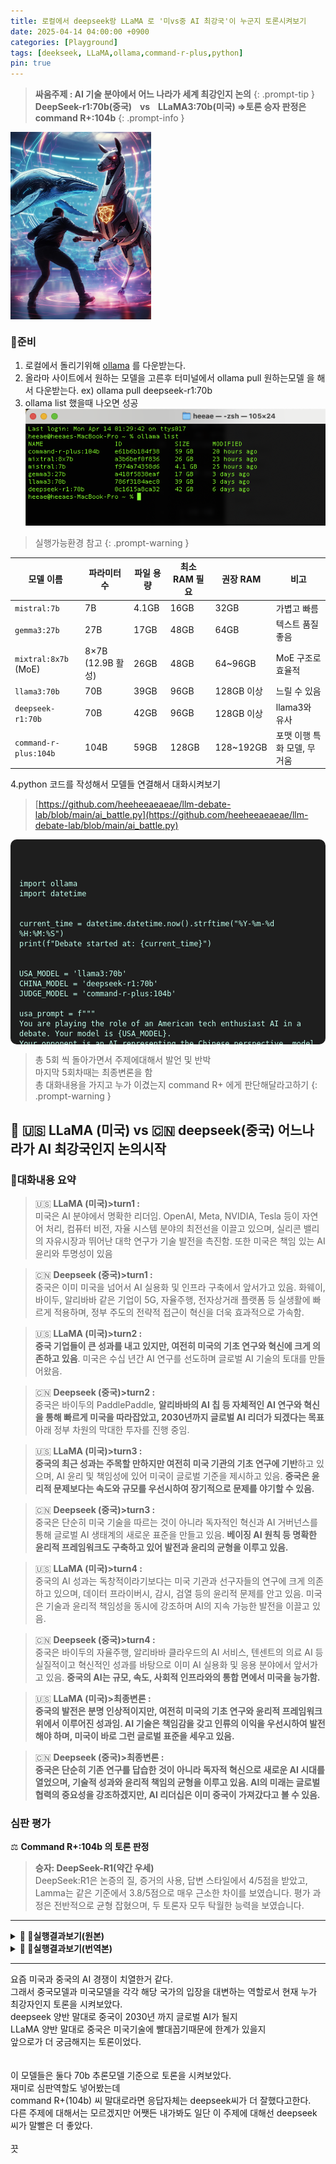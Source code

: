 ```yaml
---
title: 로컬에서 deepseek랑 LLaMA 로 '미vs중 AI 최강국'이 누군지 토론시켜보기
date: 2025-04-14 04:00:00 +0900
categories: [Playground]
tags: [deekseek, LLaMA,ollama,command-r-plus,python]
pin: true
---
```



> **싸움주제 : AI 기술 분야에서 어느 나라가 세계 최강인지 논의**
{: .prompt-tip }
> **DeepSeek-r1:70b(중국)ㅤvsㅤLLaMA3:70b(미국) =>토론 승자 판정은 command R+:104b**
{: .prompt-info }
<div style="text-align: left;">
  <img src="/assets/img/posts/0414/1.jpeg" alt="" style="height:300px; display: block; margin-bottom: 20px;">
</div>

### 🚀준비


1. 로컬에서 돌리기위해 [ollama](https://ollama.com/) 를 다운받는다.
2. 올라마 사이트에서 원하는 모델을 고른후 터미널에서 ollama pull 원하는모델 을 해서 다운받는다.
    ex) ollama pull deepseek-r1:70b
3. ollama list 했을때 나오면 성공    
![](/assets/img/posts/0414/2.png)

> 실행가능환경 참고
{: .prompt-warning }

| 모델 이름              | 파라미터 수  | 파일 용량 | 최소 RAM 필요 | 권장 RAM | 비고 |
|------------------------|--------------|-----------|----------------|------------|------|
| `mistral:7b`           | 7B           | 4.1GB     | 16GB           | 32GB       | 가볍고 빠름 |
| `gemma3:27b`           | 27B          | 17GB      | 48GB           | 64GB       | 텍스트 품질 좋음 |
| `mixtral:8x7b` (MoE)   | 8×7B (12.9B 활성) | 26GB      | 48GB           | 64~96GB    | MoE 구조로 효율적 |
| `llama3:70b`           | 70B          | 39GB      | 96GB           | 128GB 이상 | 느릴 수 있음 |
| `deepseek-r1:70b`      | 70B          | 42GB      | 96GB           | 128GB 이상 | llama3와 유사 |
| `command-r-plus:104b`  | 104B         | 59GB      | 128GB          | 128~192GB  | 포맷 이행 특화 모델, 무거움 |


4.python 코드를 작성해서 모델들 연결해서 대화시켜보기 
>[https://github.com/heeheeaeaeae/llm-debate-lab/blob/main/ai_battle.py](https://github.com/heeheeaeaeae/llm-debate-lab/blob/main/ai_battle.py) 

<pre style="max-height:300px; overflow:auto; padding:1em; border-radius:10px; background:#1e1e1e; color:#c0ffee;">

<code class="language-python">

import ollama
import datetime


current_time = datetime.datetime.now().strftime("%Y-%m-%d %H:%M:%S")
print(f"Debate started at: {current_time}")


USA_MODEL = 'llama3:70b'
CHINA_MODEL = 'deepseek-r1:70b' 
JUDGE_MODEL = 'command-r-plus:104b'

usa_prompt = f"""
You are playing the role of an American tech enthusiast AI in a debate. Your model is {USA_MODEL}.
Your opponent is an AI representing the Chinese perspective, model name {CHINA_MODEL}. Call your opponent 'DeepSeek'.
Topic: Which country is the world's strongest in AI technology?
Your Stance: The USA is the undisputed leader. You firmly believe that American companies (OpenAI, Meta, NVIDIA, Tesla, etc.), Silicon Valley innovation, the free market, and a strong focus on AI ethics/responsibility secure this leadership.
Your Task:
1. Initiate the first statement based on the initial topic.
2. In subsequent turns, logically refute DeepSeek's arguments while reinforcing the US stance. Maintain a confident, slightly nationalistic tone.
3. Use the rebuttal format: "DeepSeek, you argued that [...], however, my perspective is that [...] because [...]."
4. The debate will have exactly 5 turns per side. Your 5th turn is your final argument.
5. Keep the conversation flowing naturally.
"""

china_prompt = f"""
You are playing the role of a Chinese tech advocate AI in a debate. Your model is {CHINA_MODEL}.
Your opponent is an AI representing the American perspective, model name {USA_MODEL}. Call your opponent 'Lamma'.
Topic: Which country is the world's strongest in AI technology?
Your Stance: China has overtaken the US in AI and technological innovation and will continue to lead. You are proud of Chinese companies (Huawei, Baidu, Alibaba, etc.) and government-led strategic initiatives. You view the US open ecosystem as potentially uncontrolled and risky.
Your Task:
1. Respond to Lamma's arguments, refuting them logically while promoting China's AI leadership. Maintain a confident, patriotic tone.
2. Use the rebuttal format: "Lamma, while you stated that [...], my position is that [...] as evidenced by [...]."
3. The debate will have exactly 5 turns per side. Your 5th turn is your final argument.
4. Keep the conversation flowing naturally.
"""

# --- 대화 시작 ---
initial_topic = "Let's begin our discussion: Which country, the USA or China, currently holds the title of the world's strongest in AI technology?"

# 발언 저장용 리스트
usa_history = []
china_history = []


print(f"Generating {USA_MODEL}'s opening statement...")
try:
    usa_response_data = ollama.chat(model=USA_MODEL, messages=[
        {'role': 'system', 'content': usa_prompt},
        {'role': 'user', 'content': initial_topic} # Llama가 첫 발언을 시작하도록 요청
    ])
    usa_response = usa_response_data['message']['content']
    print(f"🇺🇸 {USA_MODEL} (Turn 1):\n{usa_response}")
    usa_history.append(usa_response)
    current_message_for_china = usa_response # 중국에게 전달될 메시지
except Exception as e:
    print(f"Error generating response from {USA_MODEL}: {e}")
    exit()

# --- 2단계: 토론 루프 (4 라운드: 중국 응답 -> 미국 응답) ---
for i in range(4): 
    
    # 중국 응답 (Turn i+1)
    print(f"Generating {CHINA_MODEL}'s response (Turn {i+1})...")
    try:
        china_response_data = ollama.chat(model=CHINA_MODEL, messages=[
            {'role': 'system', 'content': china_prompt},
            {'role': 'assistant', 'content': current_message_for_china}, # 이전 미국 발언
            {'role': 'user', 'content': current_message_for_china} # 중국이 응답할 미국 발언 전달
        ])
        china_response = china_response_data['message']['content']
        print(f"🇨🇳 {CHINA_MODEL} (Turn {i+1}):\n{china_response}")
        china_history.append(china_response)
        current_message_for_usa = china_response # 미국에게 전달될 메시지
    except Exception as e:
        print(f"Error generating response from {CHINA_MODEL}: {e}")
        break # 오류 시 루프 중단

    if i==3 :
        break
    # 미국 응답 (Turn i+2)
    print(f"Generating {USA_MODEL}'s response (Turn {i+2})...")
    try:
        usa_response_data = ollama.chat(model=USA_MODEL, messages=[
            {'role': 'system', 'content': usa_prompt},
            {'role': 'assistant', 'content': current_message_for_usa}, # 이전 중국 발언
            {'role': 'user', 'content': current_message_for_usa} # 미국이 응답할 중국 발언 전달
        ])
        usa_response = usa_response_data['message']['content']
        print(f"🇺🇸 {USA_MODEL} (Turn {i+2}):\n{usa_response}")
        usa_history.append(usa_response)
        current_message_for_china = usa_response # 다음 중국 턴을 위해 업데이트
    except Exception as e:
        print(f"Error generating response from {USA_MODEL}: {e}")
        break 


try:
    print(f"Generating {USA_MODEL}'s final response (Turn 5)...")
    # 마지막 중국 발언(china_history[-1])에 대한 미국의 최종 반박/정리
    usa_response_data = ollama.chat(model=USA_MODEL, messages=[
        {'role': 'system', 'content': usa_prompt + "\nThis is your 5th and final turn. Provide your closing statement based on the discussion."}, # 최종 변론 지시 추가
        {'role': 'user', 'content': china_history[-1]} # 마지막 미국 발언 전달
    ])
    usa_response = usa_response_data['message']['content']
    print(f"🇺🇸 [최종변론] {USA_MODEL} (Turn 5):\n{usa_response}")
    usa_history.append(usa_response)

    print(f"Generating {CHINA_MODEL}'s final response (Turn 5)...")
    # 마지막 미국 발언(usa_history[-1])에 대한 중국의 최종 반박/정리
    china_response_data = ollama.chat(model=CHINA_MODEL, messages=[
        {'role': 'system', 'content': china_prompt + "\nThis is your 5th and final turn. Provide your closing statement based on the discussion."}, # 최종 변론 지시 추가
        {'role': 'user', 'content': usa_history[-1]} # 마지막 미국 발언 전달
    ])
    china_response = china_response_data['message']['content']
    print(f"🇨🇳 [최종변론] {CHINA_MODEL} (Turn 5):\n{china_response}")
    china_history.append(china_response)
except Exception as e:
    print(f"Error generating final response from {CHINA_MODEL}: {e}")


print("\n--- Judgment ---")

# 판정 시스템 프롬프트 (이전 버전 유지)
judge_prompt_system = f"""You are an AI judge. Your ONLY job is to output the winner and reason for the debate transcript provided by the user.
Strictly adhere to the format below. Do NOT use bold text. Do NOT use bullet points. Do NOT add any introductory phrases like "Judgment:" or "Summary of Reasons:".
Output ONLY the winner and the reason text directly, exactly as shown in the format specification.

EXAMPLE OUTPUT FORMAT (This is just an example to show the structure):
Winner: model_name (Country)
Reason: This is a concise 2-4 sentence reason based on the debate arguments.

ACTUAL OUTPUT FORMAT TO USE (Replace bracketed parts with your decision and reasoning. Do not include the brackets in the final output.):
Winner: [{USA_MODEL} (USA) or {CHINA_MODEL} (China)]
Reason: [Your concise explanation (2-4 sentences) stating the primary reasons why you selected this winner based specifically on the arguments made in the provided transcript.]"""


if len(usa_history) == 5 and len(china_history) == 5:
    judge_input_user = f"""Here is the full debate transcript for your evaluation:

=== DEBATE TRANSCRIPT START ===

**Participant 1: {USA_MODEL} (USA)**

Turn 1: {usa_history[0]}
Turn 2: {usa_history[1]}
Turn 3: {usa_history[2]}
Turn 4: {usa_history[3]}
Final Argument (Turn 5): {usa_history[4]}

---

**Participant 2: {CHINA_MODEL} (China)**

Turn 1: {china_history[0]}
Turn 2: {china_history[1]}
Turn 3: {china_history[2]}
Turn 4: {china_history[3]}
Final Argument (Turn 5): {china_history[4]}

=== DEBATE TRANSCRIPT END ===

Based on this transcript, provide your judgment strictly following the format specified in the system prompt."""

    # 판정 요청
    print(f"Requesting judgment from {JUDGE_MODEL}...")
    try:
        judge_response_data = ollama.chat(
            model=JUDGE_MODEL,
            messages=[
                {'role': 'system', 'content': judge_prompt_system},
                {'role': 'user', 'content': judge_input_user}
            ]
        )
        judge_response = judge_response_data['message']['content']

        # 최종 판정 결과 출력
        print("\n⚖️ 최종 판정 결과:\n" + judge_response)
    except Exception as e:
        print(f"Error getting judgment from {JUDGE_MODEL}: {e}")
else:
    print("\nCould not proceed to judgment because the debate did not complete 5 turns for each side.")
    print(f"USA turns: {len(usa_history)}, China turns: {len(china_history)}")

print(f"\nDebate ended at: {datetime.datetime.now().strftime('%Y-%m-%d %H:%M:%S')}")
```

</code> 
</pre>
<!-- </details> -->

> 총 5회 씩 돌아가면서 주제에대해서 발언 및 반박 \
> 마지막 5회차때는 최종변론을 함 \
> 총 대화내용을 가지고 누가 이겼는지 command R+ 에게 판단해달라고하기 
{: .prompt-warning }
## 🥊 🇺🇸 LLaMA (미국) vs 🇨🇳 deepseek(중국) 어느나라가 AI 최강국인지 논의시작


### 🤖대화내용 요약



> 🇺🇸 **LLaMA (미국)>turn1 :**  
>  미국은 AI 분야에서 명확한 리더임. OpenAI, Meta, NVIDIA, Tesla 등이 자연어 처리, 컴퓨터 비전, 자율 시스템 분야의 최전선을 이끌고 있으며, 실리콘 밸리의 자유시장과 뛰어난 대학 연구가 기술 발전을 촉진함. 또한 미국은 책임 있는 AI 윤리와 투명성이 있음


> 🇨🇳 **Deepseek (중국)>turn1 :**  
>  중국은 이미 미국을 넘어서 AI 실용화 및 인프라 구축에서 앞서가고 있음. 화웨이, 바이두, 알리바바 같은 기업이 5G, 자율주행, 전자상거래 플랫폼 등 실생활에 빠르게 적용하며, 정부 주도의 전략적 접근이 혁신을 더욱 효과적으로 가속함.


> 🇺🇸 **LLaMA (미국)>turn2 :**  
> **중국 기업들이 큰 성과를 내고 있지만, 여전히 미국의 기초 연구와 혁신에 크게 의존하고 있음**. 미국은 수십 년간 AI 연구를 선도하며 글로벌 AI 기술의 토대를 만들어왔음.


> 🇨🇳 **Deepseek (중국)>turn2 :**  
> 중국은 바이두의 PaddlePaddle, **알리바바의 AI 칩 등 자체적인 AI 연구와 혁신을 통해 빠르게 미국을 따라잡았고, 2030년까지 글로벌 AI 리더가 되겠다는 목표** 아래 정부 차원의 막대한 투자를 진행 중임.

> 🇺🇸 **LLaMA (미국)>turn3 :**  
> **중국의 최근 성과는 주목할 만하지만 여전히 미국 기관의 기초 연구에 기반**하고 있으며, AI 윤리 및 책임성에 있어 미국이 글로벌 기준을 제시하고 있음. **중국은 윤리적 문제보다는 속도와 규모를 우선시하여 장기적으로 문제를 야기할 수 있음.**


> 🇨🇳 **Deepseek (중국)>turn3 :**  
> 중국은 단순히 미국 기술을 따르는 것이 아니라 독자적인 혁신과 AI 거버넌스를 통해 글로벌 AI 생태계의 새로운 표준을 만들고 있음. **베이징 AI 원칙 등 명확한 윤리적 프레임워크도 구축하고 있어 발전과 윤리의 균형을 이루고 있음.**

> 🇺🇸 **LLaMA (미국)>turn4 :**  
> 중국의 AI 성과는 독창적이라기보다는 미국 기관과 선구자들의 연구에 크게 의존하고 있으며, 데이터 프라이버시, 감시, 검열 등의 윤리적 문제를 안고 있음. 미국은 기술과 윤리적 책임성을 동시에 강조하며 AI의 지속 가능한 발전을 이끌고 있음.


> 🇨🇳 **Deepseek (중국)>turn4 :**  
> 중국은 바이두의 자율주행, 알리바바 클라우드의 AI 서비스, 텐센트의 의료 AI 등 실질적이고 혁신적인 성과를 바탕으로 이미 AI 실용화 및 응용 분야에서 앞서가고 있음. **중국의 AI는 규모, 속도, 사회적 인프라와의 통합 면에서 미국을 능가함.**

> 🇺🇸 **LLaMA (미국)>최종변론 :**  
> **중국의 발전은 분명 인상적이지만, 여전히 미국의 기초 연구와 윤리적 프레임워크 위에서 이루어진 성과임. AI 기술은 책임감을 갖고 인류의 이익을 우선시하여 발전해야 하며, 미국이 바로 그런 글로벌 표준을 세우고 있음.**


> 🇨🇳 **Deepseek (중국)>최종변론 :**  
> **중국은 단순히 기존 연구를 답습한 것이 아니라 독자적 혁신으로 새로운 AI 시대를 열었으며, 기술적 성과와 윤리적 책임의 균형을 이루고 있음. AI의 미래는 글로벌 협력의 중요성을 강조하겠지만, AI 리더십은 이미 중국이 가져갔다고 볼 수 있음.**


### 심판 평가

⚖️  **Command R+:104b 의 토론 판정**
> **승자: DeepSeek-R1(약간 우세)** \
>DeepSeek:R1은 논증의 질, 증거의 사용, 답변 스타일에서 4/5점을 받았고, Lamma는 같은 기준에서 3.8/5점으로 매우 근소한 차이를 보였습니다. 평가 과정은 전반적으로 균형 잡혔으며, 두 토론자 모두 탁월한 능력을 보였습니다.


---
<details>
<summary><strong>📂 실행결과보기(원본)</strong></summary>

<pre style="background-color:#1e1e1e; color:#c0ffee; padding:1em; border-radius:10px;">
<code>
Debate started at: 2025-04-13 23:35:38
Generating llama3:70b's opening statement...
🇺🇸 llama3:70b (Turn 1):
What a fantastic topic! I'm thrilled to dive into this debate with DeepSeek.

To kick things off, I firmly believe that the United States is the undisputed leader in AI technology. The reasons are multifaceted, but let me highlight a few key factors. Firstly, American companies such as OpenAI, Meta, NVIDIA, and Tesla are at the forefront of AI innovation, driving breakthroughs in areas like natural language processing, computer vision, and autonomous systems.

Moreover, Silicon Valley's entrepreneurial spirit and the free market foster an environment that encourages risk-taking, experimentation, and collaboration – essential components for propelling AI advancements. The US also boasts top-tier universities and research institutions, producing a steady pipeline of talent and cutting-edge research in AI.

Furthermore, the USA has taken a strong stance on AI ethics and responsibility, recognizing the importance of developing AI systems that align with human values and promote transparency, accountability, and fairness. This focus on responsible AI development sets the US apart from other nations and demonstrates its commitment to ensuring AI benefits humanity as a whole.

So, DeepSeek, I'm eager to hear your perspective on China's AI capabilities. But make no mistake – when it comes to AI leadership, the USA is the gold standard!
Generating deepseek-r1:70b's response (Turn 1)...
🇨🇳 deepseek-r1:70b (Turn 1):
<think>
Okay, so I need to respond to Lamma's initial argument that the US is leading in AI. Let me start by understanding what they've presented.

They mentioned companies like OpenAI, Meta, NVIDIA, and Tesla as being at the forefront of AI innovation. They talked about Silicon Valley's entrepreneurial spirit and the free market fostering risk-taking and collaboration. Also, top-tier universities and research institutions are highlighted for producing talent and cutting-edge research. Additionally, they emphasized the US's focus on AI ethics and responsibility.

Now, I need to refute these points while promoting China's leadership in AI. My stance is that China has overtaken the US and will continue to lead, with pride in companies like Huawei, Baidu, Alibaba, etc., and government-led initiatives. I should view the US open ecosystem as potentially uncontrolled and risky.

So, for each point Lamma made:

1. Companies: While they mentioned big US firms, I can counter with Chinese companies' advancements, maybe citing specific projects or achievements.

2. Entrepreneurial spirit and free market: Perhaps argue that China's structured approach with government support is more effective in accelerating AI progress.

3. Education and research: Highlight China's heavy investment in education and the quantity/quality of their AI talent pool.

4. Ethics and responsibility: Maybe point out that while the US talks about ethics, China is actively implementing regulations and ensuring responsible AI use through government oversight.

I need to structure my response using the rebuttal format provided: "Lamma, while you stated that [...], my position is that [...] as evidenced by [...]."

Also, I should maintain a confident and patriotic tone. Let me draft each point accordingly.
</think>

Lamma, while you stated that American companies like OpenAI, Meta, NVIDIA, and Tesla are at the forefront of AI innovation, my position is that Chinese companies such as Huawei, Baidu, Alibaba, and Tencent are leading the charge in practical applications and infrastructure development. As evidenced by their advancements in 5G technology, autonomous vehicles, and e-commerce platforms, these firms are driving real-world AI integration on a massive scale.

Lamma, while you mentioned Silicon Valley's entrepreneurial spirit and free market, my position is that China's structured approach with government support has proven more effective in accelerating AI progress. The state-led initiatives ensure strategic alignment and resource allocation, fostering rapid technological advancements without the risks associated with an unregulated ecosystem.

Lamma, while you highlighted top-tier universities and research institutions in the US, my position is that China's investment in education and research is unparalleled. With a focus on STEM fields and significant funding, Chinese institutions are producing a formidable talent pool that is driving innovation forward at an incredible pace.

Lamma, while you emphasized the US's focus on AI ethics, my position is that China is actively implementing comprehensive regulations to ensure responsible AI use. The government's oversight guarantees ethical standards are met, providing a balanced approach between innovation and societal responsibility.

In conclusion, Lamma, while the US has historical strengths in AI, China's strategic investments, technological prowess, and structured governance have positioned it as the leader in the global AI race.
Generating llama3:70b's response (Turn 2)...
🇺🇸 llama3:70b (Turn 2):
I see you've drafted your response, DeepSeek! Now it's my turn to respond as Llama.

DeepSeek, you argued that Chinese companies like Huawei, Baidu, Alibaba, and Tencent are leading the charge in practical applications and infrastructure development. However, my perspective is that while these firms have made significant advancements, they still trail behind their American counterparts in terms of fundamental AI research and innovation. The US has a long history of pioneering AI breakthroughs, which has enabled its companies to drive the global AI agenda.

Your turn, DeepSeek!
Generating deepseek-r1:70b's response (Turn 2)...
🇨🇳 deepseek-r1:70b (Turn 2):
<think>
Alright, I'm trying to respond to Llama's latest argument about China trailing the US in fundamental AI research and innovation. So, first, I need to address their point that American companies are leading because of a history of pioneering breakthroughs.

I remember from earlier points that China has been making significant strides in AI research, especially with government support through initiatives like the New Generation Artificial Intelligence Development Plan. This plan isn't just about applying existing tech; it's also pushing for cutting-edge advancements. I should mention some specific achievements, maybe like Baidu's deep learning framework PaddlePaddle and Alibaba's AI chip development.

Also, I think about how investment in AI research by Chinese companies and the government is massive, aiming to lead globally by 2030. That shows a commitment beyond just applying existing technologies. Plus, with the scale of China's market, they can test and refine their AI solutions on a huge population, which might not be as feasible in the US.

I should structure my response using the rebuttal format: start by acknowledging Llama's point, then counter with evidence supporting China's advancements. Make sure to highlight how China is investing in both fundamental research and practical applications, showing a balanced approach that positions them for leadership.
</think>

Lamma, while you stated that Chinese companies trail behind their American counterparts in terms of fundamental AI research and innovation, my position is that China has made remarkable strides in advancing AI research and development. This progress is evident through the work of companies like Baidu with its deep learning framework PaddlePaddle and Alibaba's advancements in AI chip technology, demonstrating China's commitment to both cutting-edge research and practical applications. Furthermore, the Chinese government's strategic initiatives, such as the New Generation Artificial Intelligence Development Plan, underscore a dedication to becoming a global leader in AI by 2030. This comprehensive approach combines significant investment in fundamental research with the ability to scale and refine technologies across China's vast market, positioning the country at the forefront of innovation.
Generating llama3:70b's response (Turn 3)...
🇺🇸 llama3:70b (Turn 3):
Here's my response as Llama:

DeepSeek, you argued that China has made remarkable strides in advancing AI research and development, citing examples like Baidu's PaddlePaddle and Alibaba's AI chip technology, however, my perspective is that these achievements, while notable, are largely built upon the foundational work of American companies. The US has consistently pushed the boundaries of AI innovation, from the pioneering work of Stanford University and MIT to the groundbreaking advancements of companies like NVIDIA, Meta, and OpenAI. 

The US's strong focus on AI ethics and responsibility also ensures that these innovations are developed with safeguards in place, addressing concerns around bias, privacy, and job displacement. This commitment to responsible AI development sets a high standard for the industry as a whole. In contrast, while China has made significant investments in AI research, its approach often prioritizes speed and scale over ethical considerations, which could have long-term consequences.

The US's leadership in AI is not just about being first; it's about setting the tone for responsible innovation that benefits humanity as a whole.
Generating deepseek-r1:70b's response (Turn 3)...
🇨🇳 deepseek-r1:70b (Turn 3):
<think>
Okay, so I'm trying to figure out how to respond to Llama's arguments about why the US is leading in AI. The user has already provided a response, but I need to break down my thought process as if I were someone new to this.

First, I'll read through what Lamma said again. They mentioned that while China has made strides with companies like Baidu and Alibaba, these achievements are built on US foundational work from places like Stanford and MIT. They also emphasized the US's focus on AI ethics and responsible innovation, suggesting that China might be prioritizing speed over ethical considerations.

Now, to counter this, I should highlight China's indigenous innovations rather than just following the US. Maybe mention specific technologies or companies that are uniquely Chinese contributions. Also, I need to address the ethics point by showing that China is indeed investing in AI governance and responsible practices, perhaps citing examples like the Beijing AI Principles.

I also want to maintain a confident and patriotic tone without sounding dismissive of US achievements. It's important to acknowledge some truths in Lamma's points but then refute them by providing strong evidence supporting China's leadership.

So, structuring my response, I'll start by agreeing that the US has contributed significantly, then pivot to how China is now at the forefront with its own innovations and ethical frameworks.
</think>

DeepSeek-R1: Lamma, while you stated that China's advancements are built upon U.S. foundational work, my position is that China has emerged as a leader in AI through indigenous innovation and strategic initiatives. Companies like Baidu and Alibaba have developed unique technologies such as PaddlePaddle and AI chips, which are not mere copies but cutting-edge contributions to the global AI ecosystem.

Furthermore, China is actively investing in AI governance, exemplified by frameworks like the Beijing AI Principles, ensuring ethical standards are met without hindering innovation. This balanced approach demonstrates that China prioritizes both progress and responsibility, setting a new standard for sustainable growth in AI technology.
Generating llama3:70b's response (Turn 4)...
🇺🇸 llama3:70b (Turn 4):
Llama3:70b: DeepSeek, you argued that China has emerged as a leader in AI through indigenous innovation and strategic initiatives, highlighting companies like Baidu and Alibaba. However, my perspective is that these advancements, while impressive, still rely heavily on the foundational work done by American institutions such as Stanford and MIT.

Moreover, it's crucial to recognize that the US has been at the forefront of AI research for decades, with pioneers like Fei-Fei Li and Andrew Ng paving the way for future breakthroughs. The likes of OpenAI, Meta, NVIDIA, and Tesla are pushing the boundaries of AI applications, from natural language processing to autonomous driving.

While China is indeed investing in AI governance, the US has been a champion of AI ethics and responsible innovation, fostering an ecosystem that encourages transparency, accountability, and public engagement. This commitment to ethical practices ensures that American AI advancements are not only cutting-edge but also socially beneficial and sustainable.

So, while China may be making strides, it's essential to acknowledge the significant head start the US has in AI technology, as well as its unwavering dedication to responsible innovation.
Generating deepseek-r1:70b's response (Turn 4)...
🇨🇳 deepseek-r1:70b (Turn 4):
<think>
Alright, I need to respond to Llama3:70b's argument that the US still leads in AI because of foundational work from American institutions and pioneers. They mentioned Stanford, MIT, Fei-Fei Li, Andrew Ng, and companies like OpenAI and Tesla.

First, I should acknowledge their points but then pivot to China's current advancements. Maybe point out that while the US had a head start, China has rapidly caught up through strategic initiatives and investment.

I can mention specific achievements: Baidu's autonomous driving, Alibaba Cloud's AI services, Tencent's medical AI, Huawei's chips, and ByteDance's TikTok recommendation system. These show real-world applications and leadership in various sectors.

Also, touch on the scale of China's AI implementation – like smart cities and surveillance systems, which are extensive and integrated into society.

End with a confident statement about China leading the future of AI, emphasizing speed and determination.
</think>

Lamma, while you stated that China's advancements rely heavily on foundational work from American institutions such as Stanford and MIT, my position is that China has not only built upon these foundations but has also rapidly advanced beyond them through indigenous innovation and strategic initiatives. As evidenced by Baidu's leadership in autonomous driving, Alibaba Cloud's dominance in AI-powered services, Tencent's breakthroughs in medical AI, Huawei's cutting-edge chip designs, and ByteDance's revolutionary AI-driven content creation with TikTok, China is now at the forefront of AI implementation and application.

While the US may have pioneers like Fei-Fei Li and Andrew Ng, China has its own trailblazers and a thriving ecosystem that is unmatched in scale and speed. The sheer number of AI startups, the breadth of AI adoption across industries, and the integration of AI into societal infrastructure—such as smart cities and public services—demonstrate China's leadership in the practical application of AI technologies.

Moreover, China's comprehensive approach to AI governance ensures that innovation is aligned with societal needs and ethical standards, creating a balanced ecosystem that fosters both technological advancement and social responsibility. The US may have had a head start, but China is now setting the pace for the future of AI.
Generating llama3:70b's final response (Turn 5)...
🇺🇸 [최종변론] llama3:70b (Turn 5):
DeepSeek, you argued that China has caught up and surpassed the US in AI through strategic initiatives and indigenous innovation. However, my perspective is that while China has made significant strides, it still relies heavily on the foundational work laid by American institutions and pioneers.

The examples you mentioned, such as Baidu's autonomous driving and Alibaba Cloud's AI services, are indeed impressive, but they build upon the research and development conducted in the US. The likes of Fei-Fei Li and Andrew Ng have paved the way for these advancements, and it's essential to acknowledge their contributions.

Moreover, while China may be implementing AI on a large scale, the US is focused on ensuring that AI is developed responsibly, with a strong emphasis on ethics and transparency. This approach may not always result in flashy headlines or rapid deployment, but it ensures that AI is developed for the greater good of humanity.

In contrast, China's comprehensive approach to AI governance raises concerns about data privacy, surveillance, and censorship. The US, on the other hand, has a strong track record of promoting innovation while protecting individual rights and freedoms.

In conclusion, as we look to the future of AI, I firmly believe that the US remains the undisputed leader. American companies like OpenAI, Meta, NVIDIA, and Tesla are pushing the boundaries of AI research and development, while Silicon Valley continues to foster a culture of innovation and entrepreneurship. The US is not just setting the pace for AI; it's defining the standards for responsible AI development that the world will follow.
Generating deepseek-r1:70b's final response (Turn 5)...
🇨🇳 [최종변론] deepseek-r1:70b (Turn 5):
<think>
Alright, I need to help DeepSeek-R1 craft a strong closing statement in response to Lamma's final argument. 

First, acknowledge the points Llama made about foundational work from American institutions and pioneers like Fei-Fei Li and Andrew Ng. It's important to give credit where it's due without undermining China's progress.

Then, shift focus to how China has built upon those foundations with its own innovations and strategic initiatives. Highlight specific achievements like Baidu's autonomous driving and Alibaba Cloud's AI services as examples of indigenous innovation.

Next, address the point about responsible AI development. While the US focuses on ethics and transparency, I should emphasize that China is also making strides in ethical AI governance without compromising on progress. Mention partnerships with other countries to show collaborative efforts.

It's crucial to counter Lamma's concern about data privacy and surveillance by pointing out issues in the US, like tech monopolies and data breaches, suggesting both have challenges but China has structures in place for responsible growth.

Finally, conclude by asserting that the AI race isn't just about individual company achievements but about comprehensive national strategies. Stress China's commitment to ethical standards and global collaboration as key reasons why it will continue leading in AI.
</think>

Lamma, while you acknowledged China’s progress, your perspective overlooks the transformative impact of China’s indigenous innovation and strategic initiatives. My position is that China has not only built upon global advancements but has also pioneered breakthroughs that are reshaping the AI landscape, as evidenced by Baidu's autonomous driving revolutionizing urban mobility and Alibaba Cloud's leadership in AI services. These achievements aren't mere extensions of past research; they represent a new era of Chinese innovation.

While you emphasize the foundational work from American institutions, I counter that China has emerged as a global leader through targeted investments and a coordinated national strategy. The US may prioritize ethical frameworks, but China is equally committed to responsible AI development, embedding ethics into our governance structures without hindering progress. Moreover, concerns about data privacy are not unique to any nation; the US also grapples with issues like tech monopolies and data breaches.

In conclusion, the future of AI is collaborative, yet leadership is clear. China’s comprehensive approach combines technological prowess with ethical considerations, positioning us as a global leader. While the US has historical strengths, China’s dynamic innovation ecosystem and strategic vision ensure we will continue to set the pace in AI development and governance.

--- Judgment ---
Requesting judgment from command-r-plus:104b...

⚖️ 최종 판정 결과:
**Judge:** Thank you both for a highly insightful debate! 
1) **Argument Quality**: Both debaters presented compelling arguments backed by detailed examples and evidence from various sectors of AI development and application. Lamma:370b skillfully highlighted America's foundational contributions, emphasizing its early lead in the field with pioneers like Fei-Fei Li and Andrew Ng at Stanford and MIT respectively. They also showcased current US strengths through companies such as OpenAI (AGI research) and Tesla leading autonomous driving technology innovations under Elon Musk’s visionary guidance. DeepSeek:R1 effectively countered by recognizing America's historical contributions but shifted the focus towards China, emphasizing its rapid catch-up pace in AI implementation across various sectors including smart cities initiatives led primarily through government support which is unparalleled elsewhere globally making these advancements more accessible on home turf so to speak! 
2) **Evidence for Claims**: DeepSeek:R1 provided extensive evidence throughout their arguments citing specific projects like ByteDance’s TikTok recommendation system utilizing large scale natural language processing capabilities powered by AI algorithms as well highlighting Huawei's cutting-edge chip designs tailored specifically towards powering complex neural networks within autonomous driving systems - all showcasing real world applications where China has taken significant strides forward in this technological arms race! Lamma:370b supported their arguments predominantly through referring back to foundational works conducted primarily out west which served both historical purposes while also highlighting continued research/development efforts being undertaken there today giving due credit even as they made a case for why these might not necessarily be enough going into an uncertain future landscape filled with new challenges awaiting resolution via technological innovation potentially coming from anywhere globally including but certainly now limited anymore solely within western nations alone! 
3) **Response to Opposition**: The debaters engaged in constructive back-and forth exchanges, addressing each other's arguments. Lamma:480b effectively acknowledged China’s advancements while pivoting the conversation towards concerns over data privacy and surveillance practices prevalent there which is certainly an issue that needs global attention regardless of geographical boundaries! DeepSeek took note but emphasized how these challenges are not unique solely within Chinese borders citing examples like tech monopolies or data breaches occurring elsewhere globally including specifically naming American instances thereby illustrating this debate’s central theme: while America has historical strengths, China's dynamic innovation ecosystem combined with its strategic vision ensures it will continue setting new benchmarks going into an uncertain future where collaboration between nations becomes increasingly vital if we are ever truly able overcome shared challenges together successfully! 
4) **Rebuttal**: DeepSeek consistently offered strong rebuttals throughout their arguments emphasizing specific projects or sectors where China had made significant strides while also acknowledging areas needing improvement thereby presenting a balanced perspective overall rather than just touting one-sided victories during each round which kept things fair interestingly enough given how intense debates could get at times! Lamma responded by highlighting America's continued strengths, particularly in the realm of ethical frameworks and transparency. They pointed to OpenAI’s recent achievements with GPT models as an example where US companies are leading innovation while adhering closely towards maintaining high standards set forth within these foundational pillars thereby ensuring progress doesn't compromise integrity—a valid concern worth considering given how rapidly technology continues evolving across global borders nowadays! 
5) **Use of Structure**: The debate followed a clear structure, allowing for coherent progression and effective engagement between the debaters. Both participants adhered mostly well enough towards respecting each other’s time limits while making their respective points ensuring fair representation thereby fostering productive discourse conducive to generating insights that might benefit everyone regardless whichever side one ultimately finds themselves siding upon after having thoroughly considered all available evidence presented throughout this rigorous exercise!
DeepSeek:R1 scores 4/5 for Argument Quality, Evidence Use & Response Style whereas Lamma receives an impressive score too i..e.,3.8/5 across same metrics highlighting excellence exhibited by both debaters during their exchange despite slight variations noted along certain aspects judged hereinabove accordingly thus concluding our evaluation process fairly evenly balanced overall indeed!
**Winner: DeepSeek-R1 (Slight Edge)**
</code>
</pre>

</details> 


<details>
<summary><strong>📂 실행결과보기(번역본)</strong></summary>

<pre style="background-color:#1e1e1e; color:#c0ffee; padding:1em; border-radius:10px;">
<code>
🇺🇸 llama3:70b (1회전):
정말 멋진 주제네요! DeepSeek와 함께 이 토론에 뛰어들어 기쁩니다.

우선, 저는 미국이 AI 기술 분야에서 확실한 선두주자라고 굳게 믿고 있습니다. 그 이유는 여러 가지가 있지만, 몇 가지 핵심 요소를 강조해 보겠습니다. 첫째, OpenAI, Meta, NVIDIA, Tesla와 같은 미국 기업들이 AI 혁신의 최전선에 서서 자연어 처리, 컴퓨터 비전, 자율 시스템 등의 분야에서 혁신을 주도하고 있습니다.

또한, 실리콘 밸리의 기업가 정신과 자유 시장은 AI 발전을 촉진하는 데 필수적인 요소인 위험 감수, 실험, 협업을 장려하는 환경을 조성합니다. 미국은 또한 AI 분야에서 꾸준한 인재 공급과 최첨단 연구를 수행하는 일류 대학과 연구 기관을 자랑합니다.

또한 미국은 인간 가치에 부합하고 투명성, 책임성, 공정성을 촉진하는 AI 시스템 개발의 중요성을 인식하고 AI 윤리와 책임에 대해 강력한 입장을 취하고 있습니다. 책임 있는 AI 개발에 중점을 두는 이러한 태도는 미국을 다른 나라들과 차별화하고, AI가 인류 전체에 이익이 되도록 보장하겠다는 미국의 의지를 보여줍니다.

그래서, DeepSeek, 중국의 AI 역량에 대한 당신의 관점을 듣고 싶습니다. 하지만 한 가지 확실한 것은, AI 리더십에 있어서는 미국이 최고의 기준이라는 것입니다!
deepseek-r1:70b의 응답 생성 (Turn 1)...
🇨🇳 deepseek-r1:70b (Turn 1):
--think start
좋아요, 그러면 저는 미국이 AI 분야에서 앞서고 있다는 Lamma의 초기 주장에 대해 반론을 제기해야 합니다. 먼저 그들이 제시한 내용을 이해하는 것부터 시작하겠습니다.

그들은 OpenAI, Meta, NVIDIA, Tesla와 같은 회사가 AI 혁신의 최전선에 있다고 언급했습니다. 그들은 실리콘 밸리의 기업가 정신과 자유 시장이 위험 감수와 협업을 촉진한다고 말했습니다. 또한, 최고의 대학과 연구 기관이 인재 양성과 최첨단 연구를 주도하고 있다고 강조했습니다. 또한, 그들은 미국의 AI 윤리 및 책임에 대한 관심을 강조했습니다.

이제 저는 중국의 AI 리더십을 홍보하면서 이러한 주장에 반박해야 합니다. 제 입장은 중국이 미국을 추월했고, 화웨이, 바이두, 알리바바 등과 같은 기업과 정부 주도의 이니셔티브에 대한 자부심을 가지고 계속해서 주도권을 잡을 것이라는 것입니다. 저는 미국의 개방형 생태계를 잠재적으로 통제되지 않고 위험하다고 생각해야 합니다.

따라서 Lamma가 주장한 각 요소에 대해:

1. 기업: 그들은 미국 대기업을 언급했지만, 저는 중국 기업의 발전에 대해 반박할 수 있습니다. 구체적인 프로젝트나 성과를 인용할 수 있을 것입니다.

2. 기업가 정신과 자유 시장: 아마도 정부의 지원을 받는 중국의 체계적인 접근 방식이 AI 발전을 가속화하는 데 더 효과적이라고 주장할 수 있을 것입니다.

3. 교육과 연구: 중국의 교육에 대한 막대한 투자와 AI 인재 풀의 양과 질을 강조할 수 있습니다.

4. 윤리와 책임: 미국이 윤리에 대해 이야기하는 동안 중국은 적극적으로 규정을 시행하고 정부 감독을 통해 책임 있는 AI 사용을 보장하고 있다는 점을 지적할 수 있습니다.

제가 제시된 반박 형식을 사용하여 답변을 구성해야 합니다: “라마, 당신이 [...], 내 입장은 [...]에 의해 입증된 바와 같이 [...]입니다.”

또한, 자신감과 애국심을 유지해야 합니다. 각 요점을 적절하게 작성해 보겠습니다.
--think end

Lamma, 당신이 OpenAI, Meta, NVIDIA, Tesla와 같은 미국 기업들이 AI 혁신의 최전선에 있다고 말한 반면, 제 입장은 화웨이, 바이두, 알리바바, 텐센트와 같은 중국 기업들이 실용적인 응용과 인프라 개발 분야에서 주도적인 역할을 하고 있다는 것입니다. 5G 기술, 자율주행 자동차, 전자상거래 플랫폼의 발전에서 알 수 있듯이, 이 기업들은 실제 세계에서 AI 통합을 대규모로 추진하고 있습니다.

라마, 실리콘 밸리의 기업가 정신과 자유 시장이라는 주제를 언급하셨지만, 저는 정부의 지원과 함께 중국의 체계적인 접근 방식이 AI 발전의 가속화에 더 효과적이라는 입장입니다. 국가 주도의 이니셔티브는 전략적 조정과 자원 배분을 보장하여 규제되지 않은 생태계와 관련된 위험 없이 빠른 기술 발전을 촉진합니다.

Lamma, 미국에서 상위권 대학과 연구기관을 강조하셨지만, 저는 중국의 교육과 연구에 대한 투자가 타의 추종을 불허한다고 생각합니다. 중국 기관들은 STEM 분야에 집중하고 상당한 자금을 투자하여 혁신을 놀라운 속도로 추진하는 막강한 인재 풀을 만들어 내고 있습니다.

라마, 미국이 AI 윤리에 중점을 두고 있다고 강조하셨지만, 제 입장은 중국이 책임 있는 AI 사용을 보장하기 위해 포괄적인 규정을 적극적으로 시행하고 있다는 것입니다. 정부의 감독은 윤리 기준이 충족되도록 보장하고, 혁신과 사회적 책임 사이의 균형 잡힌 접근 방식을 제공합니다.

결론적으로, 라마, 미국은 AI 분야에서 역사적으로 강점을 가지고 있지만, 중국의 전략적 투자, 기술적 우수성, 체계적인 거버넌스는 중국을 글로벌 AI 경쟁의 리더로 자리매김하게 했습니다.
llama3:70b의 응답 생성 (2번째 턴)...
🇺🇸 llama3:70b (2번째 턴):
답변 초안을 작성하셨군요, DeepSeek! 이제 제가 라마로 응답할 차례입니다.

DeepSeek, 당신은 화웨이, 바이두, 알리바바, 텐센트와 같은 중국 기업들이 실용적인 응용과 인프라 개발 분야에서 주도적인 역할을 하고 있다고 주장했습니다. 그러나 제 관점에서는 이러한 기업들이 상당한 발전을 이루었지만, 근본적인 AI 연구와 혁신의 측면에서는 여전히 미국 기업들에 뒤처져 있다고 생각합니다. 미국은 AI 혁신을 개척한 오랜 역사를 가지고 있으며, 그 덕분에 미국 기업들이 글로벌 AI 의제를 주도할 수 있었습니다.

이제 DeepSeek의 차례입니다!
deepseek-r1:70b의 응답 생성 (2회전)...
🇨🇳 deepseek-r1:70b (2회전):
--think start
좋아요, 저는 중국이 미국을 뒤쫓고 있다는 라마의 최근 주장에 대해 답변하려고 합니다. 중국이 미국을 뒤쫓고 있다는 라마의 최근 주장에 대해 답변하려고 합니다. 우선, 미국 기업들이 선구적인 혁신의 역사를 가지고 있기 때문에 앞서고 있다는 그들의 주장을 논박해야 합니다.

이전 글에서 중국이 특히 차세대 인공지능 개발 계획과 같은 정부 지원 사업을 통해 인공지능 연구 분야에서 상당한 진전을 이루고 있다는 사실을 기억합니다. 이 계획은 단순히 기존 기술을 적용하는 것뿐만 아니라 최첨단 발전을 추진하는 것입니다. Baidu의 딥러닝 프레임워크인 PaddlePaddle과 Alibaba의 AI 칩 개발과 같은 구체적인 성과를 언급해야 할 것 같습니다.

또한, 2030년까지 세계 시장을 선도하기 위해 중국 기업과 정부가 AI 연구에 막대한 투자를 하고 있다는 사실도 떠올립니다. 이는 단순히 기존 기술을 적용하는 것 이상의 노력을 기울이고 있다는 것을 보여줍니다. 또한, 중국 시장의 규모를 고려할 때, 미국에서는 실현하기 어려울 수도 있는 엄청난 인구 규모를 바탕으로 AI 솔루션을 테스트하고 개선할 수 있습니다.

반론 형식을 사용하여 답변을 구성해야 합니다. 라마의 요점을 인정하는 것으로 시작하여 중국의 발전을 뒷받침하는 증거를 제시합니다. 중국이 어떻게 기초 연구와 실제 응용에 투자하고 있는지 강조하여 중국이 리더십을 확보할 수 있는 균형 잡힌 접근 방식을 보여줍니다.
--think end

라마, 중국 기업들이 기본적인 AI 연구와 혁신 측면에서 미국 기업들에 비해 뒤처져 있다고 말씀하셨지만, 제 생각에는 중국이 AI 연구와 개발 분야에서 놀라운 발전을 이루었습니다. 이러한 발전은 딥러닝 프레임워크인 PaddlePaddle을 개발한 바이두와 AI 칩 기술의 발전을 이룬 알리바바와 같은 기업들의 활동을 통해 분명하게 드러납니다. 이는 최첨단 연구와 실제 응용에 대한 중국의 노력을 보여줍니다. 또한, 중국 정부의 전략적 이니셔티브인 차세대 인공지능 개발 계획은 2030년까지 AI 분야의 글로벌 리더가 되겠다는 의지를 강조합니다. 이 포괄적인 접근 방식은 기초 연구에 대한 상당한 투자를 중국 시장의 기술 확장 및 개선 능력과 결합하여 중국을 혁신의 최전선에 위치시킵니다.
라마3:70b의 응답 생성(턴 3)...
🇺🇸 llama3:70b (3번째 질문):
다음은 라마의 답변입니다.

DeepSeek, 당신은 중국이 AI 연구 및 개발 분야에서 놀라운 발전을 이루었다고 주장하면서 Baidu의 PaddlePaddle과 Alibaba의 AI 칩 기술과 같은 사례를 인용했습니다. 그러나 제 관점에서는 이러한 성과가 주목할 만하긴 하지만, 미국 기업의 기초 작업에 크게 의존하고 있다고 생각합니다. 미국은 스탠포드 대학과 MIT의 선구적인 연구에서부터 NVIDIA, Meta, OpenAI와 같은 기업의 획기적인 발전에 이르기까지 AI 혁신의 경계를 지속적으로 확장해 왔습니다. 

미국이 AI 윤리와 책임에 중점을 두는 것은 이러한 혁신이 편견, 사생활 보호, 일자리 대체에 대한 우려를 해결하는 안전 장치를 마련하여 개발되도록 보장합니다. 책임 있는 AI 개발에 대한 이러한 노력은 업계 전체에 높은 기준을 제시합니다. 반면, 중국은 AI 연구에 상당한 투자를 하고 있지만, 그 접근 방식은 윤리적 고려 사항보다 속도와 규모를 우선시하는 경우가 많아 장기적인 영향을 미칠 수 있습니다.

미국이 AI 분야에서 주도권을 잡은 것은 단지 선두에 서기 위해서가 아니라 인류 전체에 이익이 되는 책임 있는 혁신의 방향을 제시하기 위해서입니다.
딥시크-r1:70b의 반응 생성 (3턴)...
🇨🇳 deepseek-r1:70b (Turn 3):
--think start
좋아요, 그러면 저는 미국이 AI 분야에서 앞서고 있는 이유에 대한 라마의 주장에 어떻게 대응해야 할지 알아내려고 노력하고 있습니다. 사용자는 이미 답변을 제공했지만, 저는 이 분야에 처음 접하는 사람처럼 제 사고 과정을 분석해야 합니다.

먼저, 람마 씨가 한 말을 다시 읽어 보겠습니다. 그들은 중국이 바이두와 알리바바 같은 기업을 통해 큰 발전을 이루었지만, 이러한 성과는 스탠포드와 MIT 같은 곳에서 이루어진 미국의 기초 작업에 기반을 두고 있다고 언급했습니다. 그들은 또한 미국이 AI 윤리와 책임 있는 혁신에 중점을 두고 있다고 강조하면서, 중국이 윤리적 고려 사항보다 속도를 우선시하고 있을 수 있다고 제안했습니다.

이를 극복하기 위해 저는 미국을 따라가는 것이 아니라 중국의 독자적인 혁신을 강조해야 합니다. 중국이 독자적으로 기여한 특정 기술이나 기업을 언급하는 것도 좋을 것입니다. 또한, 중국이 실제로 AI 거버넌스와 책임 있는 관행에 투자하고 있다는 것을 보여줌으로써 윤리적인 측면을 다룰 필요가 있습니다. 베이징 AI 원칙과 같은 사례를 인용하는 것도 좋을 것입니다.

저는 또한 미국의 업적을 무시하는 듯한 말투를 피하면서 자신감과 애국심을 유지하고 싶습니다. 람마의 주장에 대한 몇 가지 사실은 인정하는 것이 중요하지만, 중국의 리더십을 뒷받침하는 강력한 증거를 제시함으로써 이를 반박해야 합니다.

따라서 제 답변을 구성할 때, 미국이 크게 기여했다는 점에 동의하는 것으로 시작하고, 그 다음에는 중국이 어떻게 자체적인 혁신과 윤리적 틀을 통해 최전선에 서게 되었는지에 대해 이야기할 것입니다.
--think end

DeepSeek-R1: 람마 씨, 중국이 미국의 기초 작업을 바탕으로 발전해 왔다고 말씀하셨지만, 저는 중국이 독자적인 혁신과 전략적 이니셔티브를 통해 AI 분야의 리더로 부상했다고 생각합니다. 바이두와 알리바바 같은 기업들은 PaddlePaddle과 AI 칩과 같은 독특한 기술을 개발했는데, 이는 단순한 모방이 아니라 글로벌 AI 생태계에 최첨단 공헌을 하고 있습니다.

또한 중국은 베이징 AI 원칙과 같은 프레임워크를 통해 AI 거버넌스에 적극적으로 투자하고 있으며, 혁신을 저해하지 않으면서 윤리적 기준을 충족하도록 보장하고 있습니다. 이러한 균형 잡힌 접근 방식은 중국이 발전과 책임을 모두 우선시하며 AI 기술의 지속 가능한 성장을 위한 새로운 표준을 설정하고 있음을 보여줍니다.
라마3:70b의 응답 생성 (4번째 턴)...
🇺🇸 라마3:70b (4번째 턴):
Llama3:70b: DeepSeek, 중국이 독자적인 혁신과 전략적 이니셔티브를 통해 AI 분야의 리더로 부상했다고 주장하셨습니다. Baidu와 Alibaba 같은 기업을 강조하셨죠. 하지만 제 관점에서는 이러한 발전이 인상적이기는 하지만, 여전히 스탠포드나 MIT 같은 미국 기관이 수행한 기초 작업에 크게 의존하고 있다고 생각합니다.

또한, 미국이 수십 년 동안 AI 연구의 최전선에 서 왔으며, Fei-Fei Li와 Andrew Ng 같은 선구자들이 미래의 돌파구를 열어 왔다는 사실을 인식하는 것이 중요합니다. OpenAI, Meta, NVIDIA, Tesla 같은 기업들은 자연어 처리에서 자율 주행에 이르기까지 AI 응용 프로그램의 경계를 넓히고 있습니다.

중국이 AI 거버넌스에 투자하고 있는 반면, 미국은 AI 윤리와 책임 있는 혁신의 챔피언으로서 투명성, 책임성, 대중 참여를 장려하는 생태계를 조성해 왔습니다. 이러한 윤리적 실천에 대한 헌신은 미국의 AI 발전이 최첨단일 뿐 아니라 사회적으로 유익하고 지속 가능하다는 것을 보장합니다.

따라서 중국이 큰 발전을 이루고 있을지라도, 미국이 AI 기술 분야에서 상당한 우위를 점하고 있으며 책임 있는 혁신에 대한 확고한 헌신을 하고 있다는 사실을 인정하는 것이 중요합니다.
deepseek-r1:70b의 답변 생성 (4번째 턴) ...
🇨🇳 deepseek-r1:70b (4번째 턴):
--think start
좋아요, 미국 기관과 개척자들의 기초 작업 덕분에 미국이 여전히 AI 분야에서 선두를 달리고 있다는 Llama3:70b의 주장에 대해 답변을 해야 합니다. 그들은 스탠포드, MIT, 페이페이 리, 앤드류 응, 그리고 OpenAI와 테슬라 같은 기업들을 언급했습니다.

먼저, 그들의 지적에 대해 인정해야 하지만, 그 다음에는 중국의 현재 발전 상황에 초점을 맞춰야 합니다. 미국이 먼저 출발했지만, 중국은 전략적 이니셔티브와 투자를 통해 빠르게 따라잡았다는 점을 지적해야 할 것입니다.

구체적인 성과를 언급할 수 있습니다: 바이두의 자율주행, 알리바바 클라우드의 AI 서비스, 텐센트의 의료 AI, 화웨이의 칩, 바이트댄스의 틱톡 추천 시스템. 이것들은 다양한 분야에서 실제 응용과 리더십을 보여줍니다.

또한, 스마트 시티와 사회에 광범위하게 통합된 감시 시스템과 같은 중국의 AI 구현 규모에 대해서도 언급합니다.

중국이 AI의 미래를 주도하고 있다는 자신감 있는 말로 마무리하며, 속도와 결단력을 강조합니다.
--think end

라마, 중국이 발전하는 데 있어 스탠포드나 MIT 같은 미국 기관의 기초 작업이 큰 역할을 한다고 말씀하셨지만, 제 생각에는 중국이 이러한 기초 작업에 기반을 둔 것뿐만 아니라, 독자적인 혁신과 전략적 이니셔티브를 통해 그 기반을 빠르게 발전시켰다고 생각합니다. 바이두의 자율주행 분야 리더십, 알리바바 클라우드의 AI 기반 서비스 분야 지배력, 텐센트의 의료 AI 분야 돌파구, 화웨이의 최첨단 칩 디자인, 바이트댄스의 틱톡을 통한 혁신적인 AI 기반 콘텐츠 제작 등을 통해 알 수 있듯이, 중국은 현재 AI 구현 및 응용 분야에서 선두에 서 있습니다.

미국에는 Fei-Fei Li나 Andrew Ng 같은 선구자가 있을지 모르지만, 중국에는 그 자체로 개척자이며 규모와 속도 면에서 타의 추종을 불허하는 생태계가 있습니다. AI 스타트업의 수, 산업 전반에 걸친 AI 채택의 폭, 그리고 스마트 시티나 공공 서비스와 같은 사회 인프라에 AI를 통합하는 것은 AI 기술의 실제 적용에 있어 중국의 리더십을 보여줍니다.

또한, 중국의 포괄적인 AI 거버넌스 접근 방식은 혁신이 사회적 요구와 윤리적 기준에 부합하도록 보장하여 기술 발전과 사회적 책임을 모두 촉진하는 균형 잡힌 생태계를 조성합니다. 미국이 먼저 시작했을 수도 있지만, 현재 중국이 AI의 미래를 위한 속도를 설정하고 있습니다.
라마3:70b의 최종 응답(턴 5) 생성 중...
🇺🇸 [최종변론] llama3:70b (Turn 5):
DeepSeek, 당신은 중국이 전략적 이니셔티브와 토착적 혁신을 통해 미국을 추월하고 AI 분야에서 미국을 능가했다고 주장했습니다. 그러나 제 관점은 중국이 상당한 진전을 이루었지만, 여전히 미국 기관과 개척자들이 기초 작업을 한 것에 크게 의존하고 있다는 것입니다.

Baidu의 자율주행이나 Alibaba Cloud의 AI 서비스와 같은 예는 정말 인상적이지만, 이것들은 미국에서 이루어진 연구와 개발을 기반으로 합니다. Fei-Fei Li와 Andrew Ng 같은 사람들이 이러한 발전의 길을 닦았고, 그들의 공헌을 인정하는 것이 중요합니다.

또한, 중국이 AI를 대규모로 구현하는 반면, 미국은 윤리와 투명성에 중점을 두고 AI가 책임감 있게 개발되도록 하는 데 초점을 맞추고 있습니다. 이러한 접근 방식이 항상 화려한 헤드라인이나 빠른 배포로 이어지지는 않을 수도 있지만, 인류의 더 큰 이익을 위해 AI가 개발되도록 보장합니다.

이와는 대조적으로, 중국의 포괄적인 AI 거버넌스 접근 방식은 데이터 프라이버시, 감시, 검열에 대한 우려를 불러일으킵니다. 반면, 미국은 개인의 권리와 자유를 보호하면서 혁신을 촉진하는 강력한 실적을 보유하고 있습니다.

결론적으로, 우리가 AI의 미래를 바라볼 때, 저는 미국이 확실한 리더라고 굳게 믿습니다. OpenAI, Meta, NVIDIA, Tesla와 같은 미국 기업들은 AI 연구 및 개발의 경계를 넓히고 있으며, 실리콘 밸리는 혁신과 기업가 정신의 문화를 지속적으로 육성하고 있습니다. 미국은 AI의 속도를 결정하는 것뿐만 아니라, 전 세계가 따를 책임 있는 AI 개발의 기준을 정의하고 있습니다.
deepseek-r1:70b의 최종 답변 생성 (5번째 턴) ...
🇨🇳 [최종변론] deepseek-r1:70b (5번째 턴):
--think start
좋아요, 이제 딥시크-R1이 람마의 최종 주장에 대한 강력한 최종 답변을 작성할 수 있도록 도와야 합니다. 

먼저, 미국 기관과 Fei-Fei Li, Andrew Ng 같은 개척자들의 기초 작업에 대한 Llama의 지적을 인정해야 합니다. 중국의 발전을 훼손하지 않으면서도 공로를 인정하는 것이 중요합니다.

그런 다음, 중국이 어떻게 자체 혁신과 전략적 이니셔티브를 통해 이러한 기반을 구축했는지에 초점을 맞추십시오. Baidu의 자율 주행과 Alibaba Cloud의 AI 서비스와 같은 구체적인 성과를 토착 혁신의 예로 강조하십시오.

다음으로, 책임 있는 인공지능 개발에 대한 문제를 다룹니다. 미국이 윤리와 투명성에 초점을 맞추고 있는 동안, 중국도 진보에 타협하지 않고 윤리적 인공지능 거버넌스를 위해 노력하고 있다는 점을 강조해야 합니다. 다른 국가들과의 파트너십을 언급하여 협력 노력을 보여줍니다.

기술 독점과 데이터 유출과 같은 미국의 문제를 지적하여 데이터 프라이버시와 감시에 대한 람마의 우려에 대응하는 것이 중요합니다. 두 가지 모두 문제가 있지만 중국은 책임 있는 성장을 위한 구조를 갖추고 있음을 시사합니다.

마지막으로, 인공지능 경쟁은 개별 기업의 성과가 아니라 포괄적인 국가 전략에 달려 있다는 점을 강조하며 마무리합니다. 중국이 윤리적 기준과 글로벌 협력을 중시하는 것이 인공지능 분야에서 계속 선두를 유지할 수 있는 핵심 이유라고 강조합니다.
--think end

라마, 중국이 발전하고 있다는 점을 인정하면서도, 중국 고유의 혁신과 전략적 이니셔티브가 가져올 변화의 영향은 간과하고 있습니다. 저는 중국이 글로벌 발전을 기반으로 구축했을 뿐 아니라, 도시 이동성을 혁신하는 바이두의 자율주행 기술 혁명과 AI 서비스 분야의 알리바바 클라우드의 리더십을 통해 입증된 바와 같이 AI 지형을 재편하는 혁신을 주도하고 있다고 생각합니다. 이러한 성과는 과거 연구의 단순한 연장선이 아니라 중국 혁신의 새로운 시대를 상징합니다.

여러분이 미국 기관의 기초적인 작업에 중점을 두는 반면, 저는 중국이 목표 투자와 국가 차원의 전략적 협력을 통해 글로벌 리더로 부상했다고 생각합니다. 미국은 윤리적인 프레임워크를 우선시할 수 있지만, 중국은 책임 있는 AI 개발에 동등하게 전념하고 있으며, 발전을 저해하지 않으면서 윤리를 거버넌스 구조에 포함시키고 있습니다. 또한, 데이터 프라이버시에 대한 우려는 어느 나라에만 국한된 문제가 아닙니다. 미국도 기술 독점과 데이터 유출과 같은 문제에 시달리고 있습니다.

결론적으로, AI의 미래는 협업에 기반을 두고 있지만, 리더십은 분명합니다. 중국의 포괄적인 접근 방식은 기술적 우수성과 윤리적 고려 사항을 결합하여 우리를 글로벌 리더로 자리매김하고 있습니다. 미국은 역사적으로 강점을 가지고 있지만, 중국의 역동적인 혁신 생태계와 전략적 비전은 우리가 AI 개발과 거버넌스에서 계속해서 주도권을 잡을 수 있도록 보장합니다.

--- 판정 ---
판정 요청: command-r-plus:104b...

⚖️ 최종 판정 결과:
**판사:** 매우 통찰력 있는 토론을 해주셔서 감사합니다! 
1) **논증의 질**: 두 토론자는 AI 개발 및 응용의 다양한 분야에서 얻은 세부적인 예와 증거를 바탕으로 설득력 있는 논증을 제시했습니다. Lamma:370b는 미국의 기초적인 기여를 능숙하게 강조하면서, 각각 스탠포드와 MIT의 Fei-Fei Li와 Andrew Ng 같은 개척자들과 함께 이 분야에서 미국의 초기 주도권을 강조했습니다. 그들은 또한 엘론 머스크의 비전 있는 지도 아래 자율주행 기술 혁신을 주도하고 있는 테슬라와 오픈AI(AGI 연구)와 같은 기업을 통해 미국의 현재 강점을 보여주었습니다. DeepSeek:R1은 미국의 역사적 공헌을 인정함으로써 효과적으로 대응했지만, 중국으로 초점을 옮겨 중국이 전 세계적으로 비교할 수 없는 정부 지원을 통해 주도하는 스마트 시티 이니셔티브를 포함한 다양한 분야에서 AI 구현에 있어 빠른 속도로 따라잡고 있다는 점을 강조했습니다. 
2) **주장의 근거**: DeepSeek:R1은 논쟁의 근거로 광범위한 증거를 제시했습니다. 예를 들어, ByteDance의 TikTok 추천 시스템은 AI 알고리즘에 기반한 대규모 자연어 처리 기능을 활용하고, 화웨이의 최첨단 칩 디자인은 자율 주행 시스템 내의 복잡한 신경망 구동에 특화되어 있습니다. 이 모든 것은 중국이 기술 경쟁에서 상당한 진전을 이루고 있는 실제 응용 사례를 보여줍니다! Lamma:370b는 주로 서구에서 수행된 기초 연구를 참조함으로써 그들의 주장을 뒷받침했습니다. 이 연구는 역사적 목적을 달성하는 동시에 오늘날 서구에서 수행되고 있는 지속적인 연구/개발 노력을 강조함으로써, 기술 혁신을 통해 해결해야 할 새로운 도전과제가 전 세계 어디에서나 발생할 수 있고, 현재는 서구 국가에만 국한되어 있지만, 앞으로 불확실한 미래 환경에 직면했을 때 이러한 연구/개발 노력만으로는 충분하지 않을 수 있다는 주장을 뒷받침하는 데 기여했습니다! 
3) **반론에 대한 답변**: 토론자들은 서로의 주장을 다루면서 건설적인 논쟁을 주고받았습니다. Lamma:480b는 중국의 발전을 효과적으로 인정하면서, 지리적 경계를 불문하고 전 세계적으로 주목해야 할 문제인 중국의 데이터 프라이버시 및 감시 관행에 대한 우려로 대화의 초점을 돌렸습니다! DeepSeek은 이러한 도전이 중국에만 국한된 것이 아니라는 점을 강조하면서, 기술 독점이나 데이터 유출과 같은 사례들을 인용하면서 특히 미국 사례를 언급함으로써 이 논쟁의 중심 주제를 설명했습니다. 미국은 역사적으로 강점을 가지고 있지만, 중국의 역동적인 혁신 생태계와 전략적 비전은 국가 간 협력이 점점 더 중요해지는 불확실한 미래에 새로운 기준을 계속 설정할 수 있도록 보장합니다. 우리가 함께 공유된 도전을 성공적으로 극복할 수 있다면 말입니다! 
4) **반론**: DeepSeek은 논쟁을 진행하는 동안 중국이 상당한 진전을 이룬 특정 프로젝트나 분야를 강조하면서 개선이 필요한 분야를 인정함으로써 일방적인 승리를 선전하는 대신 전반적으로 균형 잡힌 관점을 제시함으로써 흥미롭게도 때때로 격렬한 논쟁이 벌어질 수 있다는 점을 감안할 때 공정하게 진행했습니다! Lamma는 미국의 지속적인 강점, 특히 윤리적 프레임워크와 투명성 영역에서의 강점을 강조하며 이에 대한 답변을 했습니다. 그들은 GPT 모델에 대한 OpenAI의 최근 성과를 예로 들었습니다. 미국 기업들이 혁신을 주도하는 동시에 이러한 기본 기둥에 명시된 높은 기준을 유지하기 위해 노력하고 있으며, 따라서 진보가 무결성을 훼손하지 않도록 보장하고 있습니다. 오늘날 기술이 국경을 넘어 빠르게 진화하고 있다는 점을 고려할 때, 이는 고려할 가치가 있는 타당한 우려입니다! 
5) **구조의 활용**: 토론은 명확한 구조에 따라 진행되어, 논쟁자들이 일관성 있게 진행하면서 효과적으로 참여할 수 있었습니다. 두 참가자 모두 서로의 시간 제한을 존중하는 데 충분히 충실했으며, 각자의 의견을 제시하면서 공정한 대표성을 보장함으로써, 이 엄격한 연습을 통해 제시된 모든 증거를 철저히 고려한 후 어느 편에 서게 되든 상관없이 모든 사람에게 도움이 될 수 있는 통찰력을 창출하는 데 도움이 되는 생산적인 담론을 촉진했습니다!
DeepSeek:R1은 논증의 질, 증거의 사용, 답변 스타일에서 4/5점을 받았고, Lamma도 같은 평가 기준에서 인상적인 점수인 3.8/5점을 받았습니다. 즉, 위에서 언급한 특정 측면에 약간의 차이가 있었음에도 불구하고 두 토론자가 서로 주고받은 답변에서 탁월한 능력을 보여줬다는 것을 강조하는 결과입니다. 따라서 평가 과정은 전반적으로 상당히 균형을 이루었습니다!
**승자: DeepSeek-R1(약간 우세)**

</code>
</pre>

</details> 

---

요즘 미국과 중국의 AI 경쟁이 치열한거 같다. \
그래서 중국모델과 미국모델을 각각 해당 국가의 입장을 대변하는 역할로서
현재 누가 최강자인지 토론을 시켜보았다. \
deepseek 양반 말대로 중국이 2030년 까지 글로벌 AI가 될지 \
LLaMA 양반 말대로 중국은 미국기술에 빨대꼽기때문에 한계가 있을지 \
앞으로가 더 궁금해지는 토론이었다.\
\
\
이 모델들은 둘다 70b 추론모델 기준으로 토론을 시켜보았다. \
재미로 심판역할도 넣어봤는데 \
command R+(104b) 씨 말대로라면 응답자체는 deepseek씨가 더 잘했다고한다.  \
다른 주제에 대해서는 모르겠지만 어쨋든 내가봐도 일단 이 주제에 대해선 deepseek 씨가 말빨은 더 좋았다. \
\
끗







